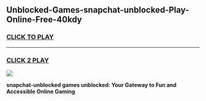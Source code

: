 
## Unblocked-Games-snapchat-unblocked-Play-Online-Free-40kdy
<h3>
<a href="https://premium76.site?title=snapchat-unblocked&ref=26A">CLICK TO PLAY</a></h3>
<hr>

<h3>
<a href="https://premium76.site?title=snapchat-unblocked&ref=26A">CLICK 2 PLAY</a>
  
</h3>

<a href="https://premium76.site?title=snapchat-unblocked&ref=26A"><img src="https://clearcache.store/games.png"></a>


**snapchat-unblocked games unblocked: Your Gateway to Fun and Accessible Online Gaming**
